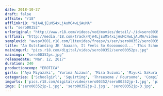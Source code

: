 ```yaml
---
date: 2018-10-27
draft: false
affsite: "r18"
afflinkr18: "NjA4LjEuMS4xLjAuMC4wLjAuMA"
url: "sero00352"
urloriginal: "http://www.r18.com/videos/vod/movies/detail/-/id=sero00352"
urlfinal: "http://media.r18.com/track/NjA4LjEuMS4xLjAuMC4wLjAuMA/videos/vod/movies/detail/-/id=sero00352"
samplevid: "awspv3001.r18.com/litevideo/freepv/s/ser/sero00352/sero00352_dmb_w.mp4"
title: "An Outstanding JK 'Aaaaah, It Feels So Goooooood...' This Schoolgirl Is Dripping With Hot Wet Pussy Juice A 4 Hour Special A Horny Adolescent Slutty JK Who Can't Wait For Some Cock"
mainimgurl: "pics.r18.com/digital/video/sero00352/sero00352ps.jpg"
mainimgs: "sero00352ps.jpg"
releasedate: "Mar. 12, 2017"
duration: 240
productioncomp: "EROTICA"
girls: ['Aya Miyazaki', 'Yurina Aizawa', 'Misa Suzumi', 'Miyuki Sakura', 'Miko Hanyu', 'Azuki', 'Azuki Ogura']
categories: ['Schoolgirl', 'Squirting', 'Threesome / Foursome', 'Compilation', 'Over 4 Hours', 'Hi-Def']
imgurls: ['pics.r18.com/digital/video/sero00352/sero00352jp-1.jpg', 'pics.r18.com/digital/video/sero00352/sero00352jp-2.jpg', 'pics.r18.com/digital/video/sero00352/sero00352jp-3.jpg', 'pics.r18.com/digital/video/sero00352/sero00352jp-4.jpg', 'pics.r18.com/digital/video/sero00352/sero00352jp-5.jpg', 'pics.r18.com/digital/video/sero00352/sero00352jp-6.jpg', 'pics.r18.com/digital/video/sero00352/sero00352jp-7.jpg', 'pics.r18.com/digital/video/sero00352/sero00352jp-8.jpg', 'pics.r18.com/digital/video/sero00352/sero00352jp-9.jpg', 'pics.r18.com/digital/video/sero00352/sero00352jp-10.jpg', 'pics.r18.com/digital/video/sero00352/sero00352jp-11.jpg', 'pics.r18.com/digital/video/sero00352/sero00352jp-12.jpg', 'pics.r18.com/digital/video/sero00352/sero00352jp-13.jpg', 'pics.r18.com/digital/video/sero00352/sero00352jp-14.jpg', 'pics.r18.com/digital/video/sero00352/sero00352jp-15.jpg', 'pics.r18.com/digital/video/sero00352/sero00352jp-16.jpg', 'pics.r18.com/digital/video/sero00352/sero00352jp-17.jpg', 'pics.r18.com/digital/video/sero00352/sero00352jp-18.jpg', 'pics.r18.com/digital/video/sero00352/sero00352jp-19.jpg', 'pics.r18.com/digital/video/sero00352/sero00352jp-20.jpg']
imgs: ['sero00352jp-1.jpg', 'sero00352jp-2.jpg', 'sero00352jp-3.jpg', 'sero00352jp-4.jpg', 'sero00352jp-5.jpg', 'sero00352jp-6.jpg', 'sero00352jp-7.jpg', 'sero00352jp-8.jpg', 'sero00352jp-9.jpg', 'sero00352jp-10.jpg', 'sero00352jp-11.jpg', 'sero00352jp-12.jpg', 'sero00352jp-13.jpg', 'sero00352jp-14.jpg', 'sero00352jp-15.jpg', 'sero00352jp-16.jpg', 'sero00352jp-17.jpg', 'sero00352jp-18.jpg', 'sero00352jp-19.jpg', 'sero00352jp-20.jpg']
---
```

